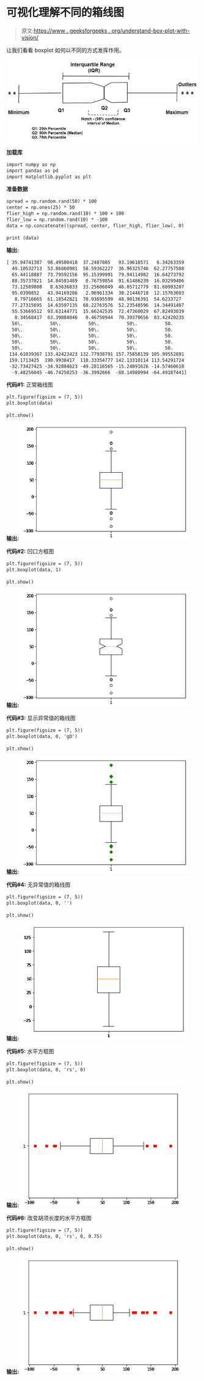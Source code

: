 # 可视化理解不同的箱线图

> 原文:[https://www . geeksforgeeks . org/understand-box-plot-with-vision/](https://www.geeksforgeeks.org/understanding-different-box-plot-with-visualization/)

让我们看看 boxplot 如何以不同的方式发挥作用。

![](img/343f5d2ff59ffb50c3881cc838cf8917.png)

**加载库**

```
import numpy as np
import pandas as pd
import matplotlib.pyplot as plt
```

**准备数据**

```
spread = np.random.rand(50) * 100
center = np.ones(25) * 50
flier_high = np.random.rand(10) * 100 + 100
flier_low = np.random.rand(10) * -100
data = np.concatenate((spread, center, flier_high, flier_low), 0)

print (data)
```

**输出:**

```
[ 35.94741387  98.49500418  37.2487085   93.19618571   6.34263359
  49.10532713  53.86860981  58.59362227  36.96325746  62.27757508
  65.44118887  73.79592156  95.15399991  79.94114982  16.64273792
  88.35737021  14.84581489   0.76759854  91.61486239  16.03299406
  73.12589808   8.63636833  33.25606049  46.05712779  81.60993207
  95.0390852   43.94169286   2.96961334  38.21446718  12.15763603
   8.79716665  61.18542821  70.93695599  48.90136391  54.6233727
  77.27315695  14.63597135  68.22763576  52.23548596  14.34491407
  55.53669512  93.63144771  15.66242535  72.47360029  67.82493039
   0.34568417  63.39884046   0.46750944  70.39370656  83.42420235
  50\.          50\.          50\.          50\.          50.
  50\.          50\.          50\.          50\.          50.
  50\.          50\.          50\.          50\.          50.
  50\.          50\.          50\.          50\.          50.
  50\.          50\.          50\.          50\.          50.
 134.61039367 133.42423423 132.77938791 157.75858139 105.99552891
 159.1713425  190.9938417  118.33354777 142.13310114 113.54291724
 -32.73427425 -34.92884623 -49.28116565 -15.24891626 -14.57460618
  -9.48256045 -46.74250253 -36.3992666  -88.14980994 -64.49187441]
```

**代码#1:** 正常箱线图

```
plt.figure(figsize = (7, 5))
plt.boxplot(data)

plt.show()
```

**输出:**
![](img/ed80fae633c05d8ad2a28e11a8dd071c.png)

**代码#2:** 凹口方框图

```
plt.figure(figsize = (7, 5))
plt.boxplot(data, 1)

plt.show()
```

**输出:**
![](img/d757624e97cddb0222c5d736d91eaf39.png)

**代码#3:** 显示异常值的箱线图

```
plt.figure(figsize = (7, 5))
plt.boxplot(data, 0, 'gD')

plt.show()
```

**输出:**
![](img/e7078fcf49344a89667bd69196e89970.png)

**代码#4:** 无异常值的箱线图

```
plt.figure(figsize = (7, 5))
plt.boxplot(data, 0, '')

plt.show()
```

**输出:**
![](img/761add7e1830193fa71ce50bf1055f66.png)

**代码#5:** 水平方框图

```
plt.figure(figsize = (7, 5))
plt.boxplot(data, 0, 'rs', 0)

plt.show()
```

**输出:**
![](img/6d9ca77863df381a92019687a8f3a284.png)

**代码#6:** 改变胡须长度的水平方框图

```
plt.figure(figsize = (7, 5))
plt.boxplot(data, 0, 'rs', 0, 0.75)

plt.show()
```

**输出:**
![](img/302696d7877a67d34a5cdb127baa1efc.png)